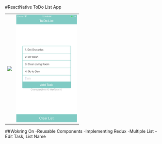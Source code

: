 #ReactNative ToDo List App

<table>
  <tr>
    <td><img src="./screenshots/empty-list.png" width="200"></td>
    <td><img src="./screenshots/populated_list.png" width="200"></td>
  <tr>
</table>

##Wokring On
-Reusable Components
-Implementing Redux
-Multiple List
-Edit Task, List Name
